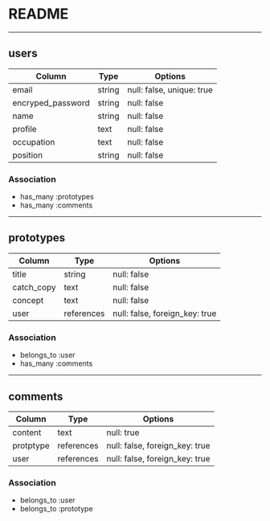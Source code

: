 # README


---

## users

| Column 		|Type		| Options                    |
| -------------------	| ------------	| ---------------------------|
| email  		| string	| null: false, unique: true	|
| encryped_password	| string	| null: false			|
| name			| string	| null: false			|
| profile		| text		| null: false			|
| occupation		| text		| null: false			|
| position		| string	| null: false			|


### Association
- has_many :prototypes
- has_many :comments



---

## prototypes

| Column 		|Type		| Options                    		|
| -------------------	| ------------	| ---------------------------		|
| title 		| string	| null: false				|
| catch_copy		| text		| null: false				|
| concept		| text		| null: false				|
| user			| references	| null: false, foreign_key: true	|


### Association
- belongs_to :user
- has_many :comments


---

## comments

| Column 		|Type		| Options                       	|
| -------------------	| ------------	| ------------------------------	|
| content  		| text		| null: true				|
| protptype		| references	| null: false, foreign_key: true	|
| user			| references	| null: false, foreign_key: true	|

### Association
- belongs_to :user
- belongs_to :prototype




